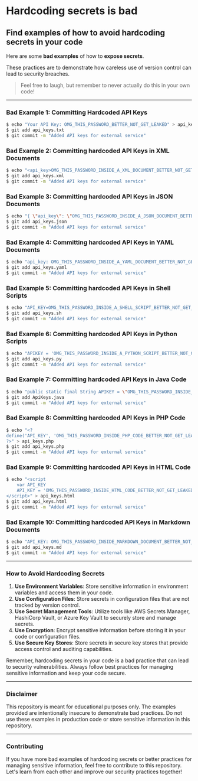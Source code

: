 
# Hardcoding secrets is bad
## Find examples of how to avoid hardcoding secrets in your code

Here are some **bad examples** of how to  **expose secrets**.

These practices are to demonstrate how careless use of version control can lead to security breaches.

>Feel free to laugh, but remember to never actually do this in your own code!

---

### **Bad Example 1: Committing Hardcoded API Keys**

```bash
$ echo "Your API Key: OMG_THIS_PASSWORD_BETTER_NOT_GET_LEAKED" > api_keys.txt
$ git add api_keys.txt
$ git commit -m "Added API keys for external service"
```

### **Bad Example 2: Committing hardcoded API Keys in XML Documents**
```bash
$ echo "<api_key>OMG_THIS_PASSWORD_INSIDE_A_XML_DOCUMENT_BETTER_NOT_GET_LEAKED</api_key>" > api_keys.xml
$ git add api_keys.xml
$ git commit -m "Added API keys for external service"
```

### **Bad Example 3: Committing hardcoded API Keys in JSON Documents**
```bash
$ echo "{ \"api_key\": \"OMG_THIS_PASSWORD_INSIDE_A_JSON_DOCUMENT_BETTER_NOT_GET_LEAKED\" }" > api_keys.json
$ git add api_keys.json
$ git commit -m "Added API keys for external service"
```

### **Bad Example 4: Committing hardcoded API Keys in YAML Documents**
```bash
$ echo "api_key: OMG_THIS_PASSWORD_INSIDE_A_YAML_DOCUMENT_BETTER_NOT_GET_LEAKED" > api_keys.yaml
$ git add api_keys.yaml
$ git commit -m "Added API keys for external service"
```

### **Bad Example 5: Committing hardcoded API Keys in Shell Scripts**
```bash
$ echo "API_KEY=OMG_THIS_PASSWORD_INSIDE_A_SHELL_SCRIPT_BETTER_NOT_GET_LEAKED" > api_keys.sh
$ git add api_keys.sh
$ git commit -m "Added API keys for external service"
```

### **Bad Example 6: Committing hardcoded API Keys in Python Scripts**
```bash
$ echo "APIKEY = 'OMG_THIS_PASSWORD_INSIDE_A_PYTHON_SCRIPT_BETTER_NOT_GET_LEAKED'" > api_keys.py
$ git add api_keys.py
$ git commit -m "Added API keys for external service"
```

### **Bad Example 7: Committing hardcoded API Keys in Java Code**
```bash
$ echo "public static final String APIKEY = \"OMG_THIS_PASSWORD_INSIDE_JAVA_CODE_BETTER_NOT_GET_LEAKED\";" > ApiKeys.java
$ git add ApiKeys.java
$ git commit -m "Added API keys for external service"
```

### **Bad Example 8: Committing hardcoded API Keys in PHP Code**
```bash
$ echo "<?
define('API_KEY', 'OMG_THIS_PASSWORD_INSIDE_PHP_CODE_BETTER_NOT_GET_LEAKED');
?>" > api_keys.php
$ git add api_keys.php
$ git commit -m "Added API keys for external service"
```

### **Bad Example 9: Committing hardcoded API Keys in HTML Code**
```bash
$ echo "<script
    var API_KEY
    API_KEY = 'OMG_THIS_PASSWORD_INSIDE_HTML_CODE_BETTER_NOT_GET_LEAKED';
</script>" > api_keys.html
$ git add api_keys.html
$ git commit -m "Added API keys for external service"
```

### **Bad Example 10: Committing hardcoded API Keys in Markdown Documents**
```bash
$ echo "API_KEY: OMG_THIS_PASSWORD_INSIDE_MARKDOWN_DOCUMENT_BETTER_NOT_GET_LEAKED" > api_keys.md
$ git add api_keys.md
$ git commit -m "Added API keys for external service"
```

---

### **How to Avoid Hardcoding Secrets**

1. **Use Environment Variables**: Store sensitive information in environment variables and access them in your code.
2. **Use Configuration Files**: Store secrets in configuration files that are not tracked by version control.
3. **Use Secret Management Tools**: Utilize tools like AWS Secrets Manager, HashiCorp Vault, or Azure Key Vault to securely store and manage secrets.
4. **Use Encryption**: Encrypt sensitive information before storing it in your code or configuration files.
5. **Use Secure Key Stores**: Store secrets in secure key stores that provide access control and auditing capabilities.

Remember, hardcoding secrets in your code is a bad practice that can lead to security vulnerabilities. Always follow best practices for managing sensitive information and keep your code secure.

---

### **Disclaimer**

This repository is meant for educational purposes only. The examples provided are intentionally insecure to demonstrate bad practices. Do not use these examples in production code or store sensitive information in this repository.

---

### **Contributing**

If you have more bad examples of hardcoding secrets or better practices for managing sensitive information, feel free to contribute to this repository. Let's learn from each other and improve our security practices together!
